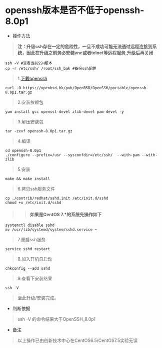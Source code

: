 # openssh版本是否不低于openssh-8.0p1

- 操作方法
> **注：升级ssh存在一定的危险性，一旦不成功可能无法通过远程连接到系统，因此在升级之前务必安装vnc或者telnet等远程服务,升级后再关闭**
>
```
ssh -V #查看当前SSH版本
cp -r /etc/ssh/ /root/ssh_bak #备份ssh配置
```
> 1.[下载openssh](https://openbsd.hk/pub/OpenBSD/OpenSSH/portable/)
```
curl -O https://openbsd.hk/pub/OpenBSD/OpenSSH/portable/openssh-8.0p1.tar.gz
```
> 
> 2.安装依赖包
```
yum install gcc openssl-devel zlib-devel pam-devel -y
```
> 3.解压安装包
```
tar -zxvf openssh-8.0p1.tar.gz
```
> 4.编译
```
cd openssh-8.0p1
./configure --prefix=/usr --sysconfdir=/etc/ssh/  --with-pam --with-zlib
```
> 5.安装
```
make && make install
```
> 6.拷贝ssh服务文件
```
cp ./contrib/redhat/sshd.init /etc/init.d/sshd
chmod +x /etc/init.d/sshd
```
>> 
>> #### 如果是CentOS 7.*的系统先操作如下
```
systemctl disable sshd
mv /usr/lib/systemd/system/sshd.service ~
```
>
> 7.重启ssh服务
```
service sshd restart
```
> 8.加入开机自启动
```
chkconfig --add sshd
```
> 9.查看下安装结果
```
ssh -V
```
> 至此升级/安装完成。
- 判断依据
> ssh -V 的命令结果大于OpenSSH_8.0p1

- 备注
> 以上操作已由创新技术中心在CentOS6.5/CentOS7.5实验无误